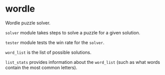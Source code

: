 # wordle

Wordle puzzle solver.

`solver` module takes steps to solve a puzzle for a given solution.

`tester` module tests the win rate for the `solver`.

`word_list` is the list of possible solutions.

`list_stats` provides information about the `word_list` (such as what words contain the most common letters).

